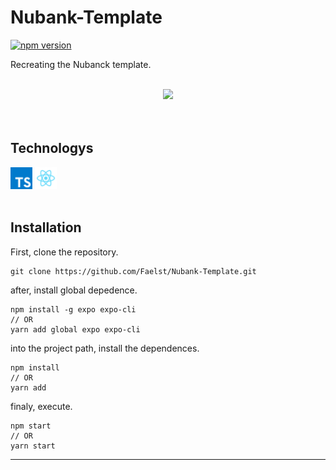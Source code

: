 # Nubank-Template
[![npm version](https://badge.fury.io/js/react-native.svg)](https://badge.fury.io/js/react-native)

Recreating the Nubanck template.

<div align="center">
 <br>
 <img src="README\20200825_124029.gif" width="300"/>
</div>
<br>
<br>


## Technologys
<img src="https://raw.githubusercontent.com/github/explore/80688e429a7d4ef2fca1e82350fe8e3517d3494d/topics/typescript/typescript.png" width="35">
<img src="https://raw.githubusercontent.com/github/explore/80688e429a7d4ef2fca1e82350fe8e3517d3494d/topics/react/react.png" width="35">

<br>
<br>


## Installation
First, clone the repository.

```
git clone https://github.com/Faelst/Nubank-Template.git
```
after, install global depedence.
```
npm install -g expo expo-cli
// OR
yarn add global expo expo-cli 
```

into the project path, install the dependences.
```
npm install
// OR
yarn add
```
finaly, execute.
```
npm start
// OR
yarn start
```


----
